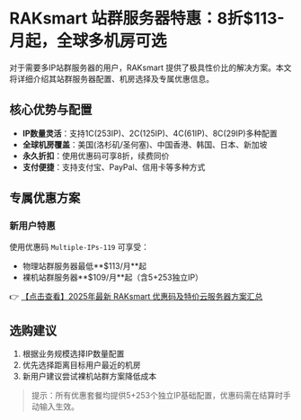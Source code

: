 # RAKsmart 站群服务器特惠：8折$113-月起，全球多机房可选

对于需要多IP站群服务器的用户，RAKsmart 提供了极具性价比的解决方案。本文将详细介绍其站群服务器配置、机房选择及专属优惠信息。

## 核心优势与配置

- **IP数量灵活**：支持1C(253IP)、2C(125IP)、4C(61IP)、8C(29IP)多种配置
- **全球机房覆盖**：美国(洛杉矶/圣何塞)、中国香港、韩国、日本、新加坡
- **永久折扣**：使用优惠码可享8折，续费同价
- **支付便捷**：支持支付宝、PayPal、信用卡等多种方式

## 专属优惠方案

### 新用户特惠
使用优惠码 `Multiple-IPs-119` 可享受：
- 物理站群服务器最低**$113/月**起
- 裸机站群服务器**$109/月**起（含5+253独立IP）

👉 [【点击查看】2025年最新 RAKsmart 优惠码及特价云服务器方案汇总](https://bit.ly/raksmart)

## 选购建议
1. 根据业务规模选择IP数量配置
2. 优先选择距离目标用户最近的机房
3. 新用户建议尝试裸机站群方案降低成本

> 提示：所有优惠套餐均提供5+253个独立IP基础配置，优惠码需在结算时手动输入生效。